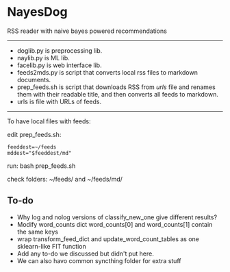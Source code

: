 # NayesDog
RSS reader with naive bayes powered recommendations

---

- doglib.py is preprocessing lib.
- naylib.py is ML lib.
- facelib.py is web interface lib.
- feeds2mds.py is script that converts local rss files to markdown documents.
- prep_feeds.sh is script that downloads RSS from *urls* file and renames them with their readable title, and then converts all feeds to markdown.
- urls is file with URLs of feeds.

---

To have local files with feeds:

edit prep_feeds.sh:

``` {.bash}
feeddest=~/feeds
mddest="$feeddest/md"
```

run:
bash prep_feeds.sh

check folders:
~/feeds/ and ~/feeds/md/

## To-do

* Why log and nolog versions of classify_new_one give different results?
* Modify word_counts dict word_counts[0] and word_counts[1] contain the same keys
* wrap transform_feed_dict and update_word_count_tables as one sklearn-like FIT function
* Add any to-do we discussed but didn't put here.
* We can also havo common syncthing folder for extra stuff

